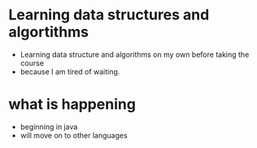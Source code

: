 # Learning data structures and algortithms 
- Learning data structure and algorithms on my own before taking the course 
- because I am tired of waiting. 

# what is happening 
- beginning in java 
- will move on to other languages 
